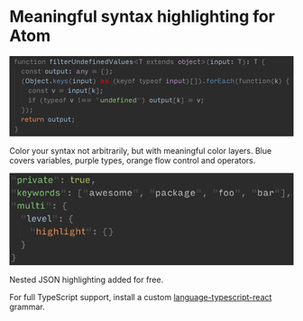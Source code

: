 # Meaningful syntax highlighting for Atom

![Example screenshot](docs/example-screenshot.png)

Color your syntax not arbitrarily, but with meaningful color layers. Blue covers variables, purple types, orange flow control and operators.

![Example JSON nested](docs/example-json-nested.png)

Nested JSON highlighting added for free.

For full TypeScript support, install a custom [language-typescript-react](https://atom.io/packages/language-typescript-react) grammar.
